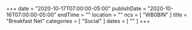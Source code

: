 +++
date = "2020-10-17T07:00:00-05:00"
publishDate = "2020-10-16T07:00:00-05:00"
endTime = ""
location = ""
ncs = [ "WB0BIN" ]
title = "Breakfast Net"
categories = [ "Social" ]
dates = [ "" ]
+++
